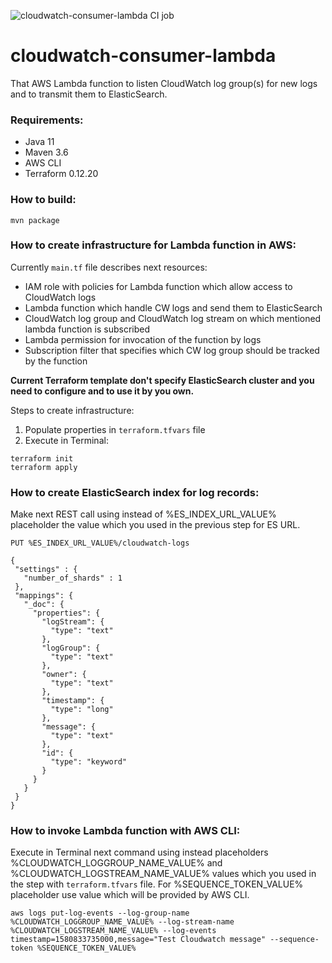 ![cloudwatch-consumer-lambda CI job](https://github.com/gleb-kosteiko/cloudwatch-consumer-lambda/workflows/cloudwatch-consumer-lambda%20CI%20job/badge.svg)

# cloudwatch-consumer-lambda

That AWS Lambda function to listen CloudWatch log group(s) for new logs and to transmit them to ElasticSearch.

### Requirements:
 - Java 11
 - Maven 3.6
 - AWS CLI
 - Terraform 0.12.20
  
### How to build:
 ```
mvn package
```

### How to create infrastructure for Lambda function in AWS:
Currently `main.tf` file describes next resources:
 - IAM role with policies for Lambda function which allow access to CloudWatch logs
 - Lambda function which handle CW logs and send them to ElasticSearch
 - CloudWatch log group and CloudWatch log stream on which mentioned lambda function is subscribed
 - Lambda permission for invocation of the function by logs
 - Subscription filter that specifies which CW log group should be tracked by the function
 
**Current Terraform template don't specify ElasticSearch cluster and you need to configure and to use it by you own.** 
 
Steps to create infrastructure:
1. Populate properties in `terraform.tfvars` file
2. Execute in Terminal:
 ```
terraform init
terraform apply
```

### How to create ElasticSearch index for log records:

Make next REST call using instead of %ES_INDEX_URL_VALUE% placeholder the value which you used in the previous step for ES URL.
 ```
PUT %ES_INDEX_URL_VALUE%/cloudwatch-logs

{ 
  "settings" : {
    "number_of_shards" : 1
  },
  "mappings": {
    "_doc": {
      "properties": {
        "logStream": {
          "type": "text"
        },
        "logGroup": {
          "type": "text"
        },
        "owner": {
          "type": "text"
        },
        "timestamp": {
          "type": "long"
        },
        "message": {
          "type": "text"
        },
        "id": {
          "type": "keyword"
        }
      }
    }
  }
}
```

### How to invoke Lambda function with AWS CLI:

Execute in Terminal next command using instead placeholders %CLOUDWATCH_LOGGROUP_NAME_VALUE% and %CLOUDWATCH_LOGSTREAM_NAME_VALUE% values which you used in the step with `terraform.tfvars` file.
For %SEQUENCE_TOKEN_VALUE% placeholder use value which will be provided by AWS CLI. 
 ```
aws logs put-log-events --log-group-name %CLOUDWATCH_LOGGROUP_NAME_VALUE% --log-stream-name %CLOUDWATCH_LOGSTREAM_NAME_VALUE% --log-events timestamp=1580833735000,message="Test Cloudwatch message" --sequence-token %SEQUENCE_TOKEN_VALUE%
```
